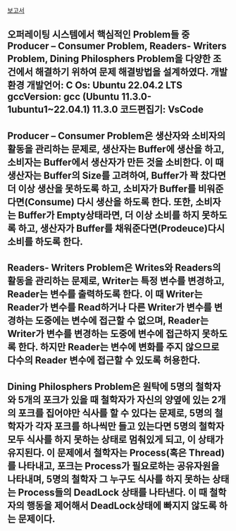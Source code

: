 [보고서](https://github.com/min000914/Dining-philosophers-problem/blob/main/Os_Project.pdf)

오퍼레이팅 시스템에서 핵심적인 Problem들 중 Producer – Consumer Problem, Readers- Writers Problem, Dining Philosphers Problem을 다양한 조건에서 해결하기 위하여 문제 해결방법을 설계하였다.
개발환경
개발언어: C
Os: Ubuntu 22.04.2 LTS
gccVersion: gcc (Ubuntu 11.3.0-1ubuntu1~22.04.1) 11.3.0
코드편집기: VsCode
---
Producer – Consumer Problem은 생산자와 소비자의 활동을 관리하는 문제로, 생산자는 Buffer에 생산을 하고, 소비자는 Buffer에서 생산자가 만든 것을 소비한다. 이 때 생산자는 Buffer의 Size를 고려하여, Buffer가 꽉 찼다면 더 이상 생산을 못하도록 하고, 소비자가 Buffer를 비워준다면(Consume) 다시 생산을 하도록 한다. 또한, 소비자는 Buffer가 Empty상태라면, 더 이상 소비를 하지 못하도록 하고, 생산자가 Buffer를 채워준다면(Prodeuce)다시 소비를 하도록 한다.
---

Readers- Writers Problem은 Writes와 Readers의 활동을 관리하는 문제로, Writer는 특정 변수를 변경하고, Reader는 변수를 출력하도록 한다. 이 때 Writer는 Reader가 변수를 Read하거나 다른 Writer가 변수를 변경하는 도중에는 변수에 접근할 수 없으며, Reader는 Writer가 변수를 변경하는 도중에 변수에 접근하지 못하도록 한다. 하지만 Reader는  변수에 변화를 주지 않으므로 다수의 Reader 변수에 접근할 수 있도록 허용한다.
---

Dining Philosphers Problem은 원탁에 5명의 철학자와 5개의 포크가 있을 때 철학자가 자신의 양옆에 있는 2개의 포크를 집어야만 식사를 할 수 있다는 문제로, 5명의 철학자가 각자 포크를 하나씩만 들고 있는다면 5명의 철학자 모두 식사를 하지 못하는 상태로 멈춰있게 되고, 이 상태가 유지된다. 이 문제에서 철학자는 Process(혹은 Thread)를 나타내고, 포크는 Process가 필요로하는 공유자원을 나타내며, 5명의 철학자 그 누구도 식사를 하지 못하는 상태는 Process들의 DeadLock 상태를 나타낸다. 이 때 철학자의 행동을 제어해서 DeadLock상태에 빠지지 않도록 하는 문제이다.
---
